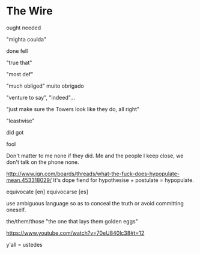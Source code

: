 The Wire
====


ought needed

"mighta coulda"

done fell

"true that"

"most def"

"much obliged" muito obrigado

"venture to say", "indeed"...


"just make sure the Towers look like they do, all right"

"leastwise"


did got

fool

Don't matter to me none if they did. Me and the people I keep close, we don't talk on the phone none.

http://www.ign.com/boards/threads/what-the-fuck-does-hypopulate-mean.453318029/
It's dope fiend for hypothesise + postulate = hypopulate.



equivocate [en] equivocarse [es]


use ambiguous language so as to conceal the truth or avoid committing oneself.


the/them/those "the one that lays them golden eggs"

https://www.youtube.com/watch?v=70eU840lc38#t=12


y'all = ustedes
